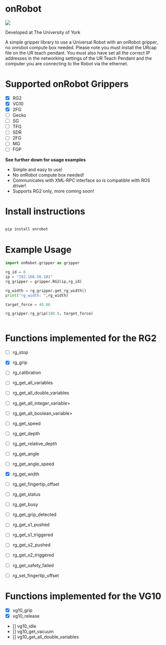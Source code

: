 # onRobot


![](./UOY-logo.svg)

Developed at The University of York

A simple gripper library to use a Universal Robot with an onRobot gripper, no onrobot compute box needed.
Please note you must install the URcap file on the UR teach pendant.
You must also have set all the correct IP addresses in the networking settings of the UR Teach Pendant and the computer you are connecting to the Robot via the ethernet.


# Supported onRobot Grippers
- [x] RG2
- [x] VG10
- [x] 2FG
- [ ] Gecko
- [ ] SG
- [ ] TFG
- [ ] SDR
- [ ] 2FG
- [ ] MG
- [ ] FGP

**See further down for usage examples**

- Simple and easy to use!
- No onRobot compute box needed!
- Communicates with XML-RPC interface so is compatible with ROS driver!
- Supports RG2 only, more coming soon!

# Install instructions

```bash

pip install onrobot


```
# Example Usage

```python
import onRobot.gripper as gripper

rg_id = 0
ip = "192.168.56.101"
rg_gripper = gripper.RG2(ip,rg_id)

rg_width = rg_gripper.get_rg_width()
print("rg_width: ",rg_width)

target_force = 40.00

rg_gripper.rg_grip(100.0, target_force)



```


# Functions implemented for the RG2

- [ ] rg_stop
- [x] rg_grip
- [ ] rg_calibration
- [ ] rg_get_all_variables
- [ ] rg_get_all_double_variables
- [ ] rg_get_all_integer_variable>
- [ ] rg_get_all_boolean_variable>
- [ ] rg_get_speed
- [ ] rg_get_depth
- [ ] rg_get_relative_depth
- [ ] rg_get_angle
- [ ] rg_get_angle_speed
- [x] rg_get_width
- [ ] rg_get_fingertip_offset
- [ ] rg_get_status
- [ ] rg_get_busy
- [ ] rg_get_grip_detected
- [ ] rg_get_s1_pushed
- [ ] rg_get_s1_triggered
- [ ] rg_get_s2_pushed
- [ ] rg_get_s2_triggered
- [ ] rg_get_safety_failed
- [ ] rg_set_fingertip_offset


# Functions implemented for the VG10
- [x] vg10_grip
- [x] vg10_release
- [] vg10_idle
- [] vg10_get_vacuum
- [] vg10_get_all_double_variables
